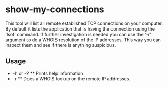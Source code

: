 # show-my-connections
This tool will list all remote established TCP connections on your computer. By default it lists the application that is having the connection using the 'lsof' command. If further investigation is needed you can use the '-r' argument to do a WHOIS resolution of the IP addresses. This way you can inspect them and see if there is anything suspicious.

## Usage
* -h or -?
** Prints help information
* -r
** Does a WHOIS lookup on the remote IP addresses.
